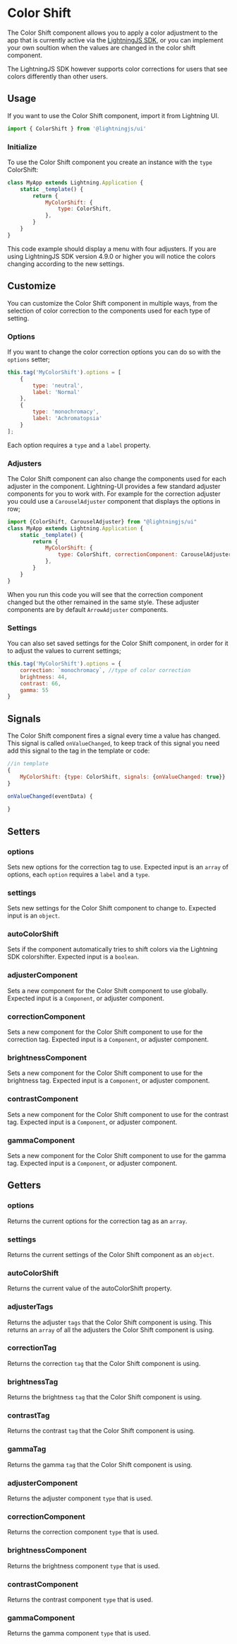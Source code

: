 # Color Shift

The Color Shift component allows you to apply a color adjustment to the app that is currently active via the [LightningJS SDK](https://github.com/rdkcentral/Lightning-SDK), or you can implement your own soultion when the values are changed in the color shift component.

The LightningJS SDK however supports color corrections for users that see colors differently than other users.

## Usage

If you want to use the Color Shift component, import it from Lightning UI.

```js
import { ColorShift } from '@lightningjs/ui'
```

### Initialize

To use the Color Shift component you create an instance with the `type` ColorShift:

```js
class MyApp extends Lightning.Application {
    static _template() {
        return {
            MyColorShift: {
                type: ColorShift,
            },
        }
    }
}
```

This code example should display a menu with four adjusters. If you are using LightningJS SDK version 4.9.0 or higher you will notice the colors changing according to the new settings.

## Customize

You can customize the Color Shift component in multiple ways, from the selection of color correction to the components used for each type of setting.

### Options

If you want to change the color correction options you can do so with the `options` setter;

```js
this.tag('MyColorShift').options = [
    {   
        type: 'neutral',
        label: 'Normal'
    },
    {
        type: 'monochromacy',
        label: 'Achromatopsia'
    }
];
```

Each option requires a `type` and a `label` property.


### Adjusters

The Color Shift component can also change the components used for each adjuster in the component. Lightning-UI provides a few standard adjuster components for you to work with. For example for the correction adjuster you could use a `CarouselAdjuster` component that displays the options in row;

```js
import {ColorShift, CarouselAdjuster} from "@lightningjs/ui"
class MyApp extends Lightning.Application {
    static _template() {
        return {
            MyColorShift: {
                type: ColorShift, correctionComponent: CarouselAdjuster
            },
        }
    }
}
```

When you run this code you will see that the correction component changed but the other remained in the same style. These adjuster components are by default `ArrowAdjuster` components.


### Settings

You can also set saved settings for the Color Shift component, in order for it to adjust the values to current settings;

```js
this.tag('MyColorShift').options = {
    correction: `monochromacy`, //type of color correction
    brightness: 44,
    contrast: 66,
    gamma: 55
}
```

## Signals
The Color Shift component fires a signal every time a value has changed. This signal is called `onValueChanged`, to keep track of this signal you need add this signal to the tag in the template or code:

```js
//in template
{
    MyColorShift: {type: ColorShift, signals: {onValueChanged: true}}
}

onValueChanged(eventData) {
    
}
```

## Setters

### options
Sets new options for the correction tag to use. Expected input is an `array` of options, each `option` requires a `label` and a `type`.

### settings
Sets new settings for the Color Shift component to change to. Expected input is an `object`.

### autoColorShift
Sets if the component automatically tries to shift colors via the Lightning SDK colorshifter. Expected input is a `boolean`.

### adjusterComponent
Sets a new component for the Color Shift component to use globally. Expected input is a `Component`, or adjuster component.

### correctionComponent
Sets a new component for the Color Shift component to use for the correction tag. Expected input is a `Component`, or adjuster component.

### brightnessComponent
Sets a new component for the Color Shift component to use for the brightness tag. Expected input is a `Component`, or adjuster component.

### contrastComponent
Sets a new component for the Color Shift component to use for the contrast tag. Expected input is a `Component`, or adjuster component.

### gammaComponent
Sets a new component for the Color Shift component to use for the gamma tag. Expected input is a `Component`, or adjuster component.

## Getters

### options
Returns the current options for the correction tag as an `array`.

### settings
Returns the current settings of the Color Shift component as an `object`.

### autoColorShift
Returns the current value of the autoColorShift property.

### adjusterTags
Returns the adjuster `tags` that the Color Shift component is using. This returns an `array` of all the adjusters the Color Shift component is using.

### correctionTag
Returns the correction `tag` that the Color Shift component is using.

### brightnessTag
Returns the brightness `tag` that the Color Shift component is using.

### contrastTag
Returns the contrast `tag` that the Color Shift component is using.

### gammaTag
Returns the gamma `tag` that the Color Shift component is using.

### adjusterComponent
Returns the adjuster component `type` that is used.

### correctionComponent
Returns the correction component `type` that is used.

### brightnessComponent
Returns the brightness component `type` that is used.

### contrastComponent
Returns the contrast component `type` that is used.

### gammaComponent
Returns the gamma component `type` that is used.


